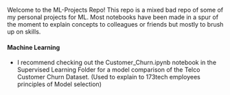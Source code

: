 Welcome to the ML-Projects Repo! 
This repo is a mixed bad repo of some of my personal projects for ML. 
Most notebooks have been made in a spur of the moment to explain concepts to colleagues or friends but mostly to brush up on skills.

#### Machine Learning
- I recommend checking out the Customer_Churn.ipynb notebook in the Supervised Learning Folder for a model comparison of the Telco Customer Churn Dataset.  (Used to explain to 173tech employees principles of Model selection)
